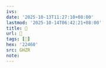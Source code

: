 ```yaml
---
ivs:
date: '2025-10-13T11:27:10+08:00'
lastmod: '2025-10-14T06:42:21+08:00'
title: 󰕼
url: 󰕼
tags: [𢑠]
hex: '22460'
src: GHZR
note:
---
```

